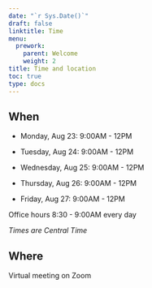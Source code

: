 ```yaml
---
date: "`r Sys.Date()`"
draft: false
linktitle: Time
menu:
  prework:
    parent: Welcome
    weight: 2
title: Time and location
toc: true
type: docs
---
```


## When

- Monday, Aug 23: 9:00AM - 12PM 

- Tuesday, Aug 24: 9:00AM - 12PM 

- Wednesday, Aug 25: 9:00AM - 12PM 

- Thursday, Aug 26: 9:00AM - 12PM 

- Friday, Aug 27: 9:00AM - 12PM 

Office hours 8:30 - 9:00AM every day

*Times are Central Time*

## Where

Virtual meeting on Zoom


